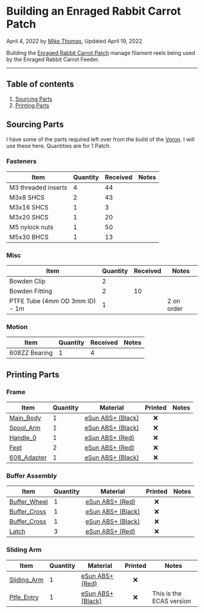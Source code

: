 # Building an Enraged Rabbit Carrot Patch

April 4, 2022 by [Mike Thomas](https://github.com/mikepthomas),
Updated April 19, 2022

Building the [Enraged Rabbit Carrot Patch](https://github.com/EtteGit/EnragedRabbitProject) manage filament reels being used by the Enraged Rabbit Carrot Feeder.

---

## Table of contents

1. [Sourcing Parts](#sourcing-parts)
2. [Printing Parts](#printing-parts)

## Sourcing Parts

I have some of the parts required left over from the build of the [Voron](printer-voron-1.8.md). I will use these here. Quantities are for 1 Patch.

### Fasteners

| Item                | Quantity | Received | Notes |
| ------------------- | -------- | -------- | ----- |
| M3 threaded inserts | 4        | 44       |       |
| M3x8 SHCS           | 2        | 43       |       |
| M3x16 SHCS          | 1        | 3        |       |
| M3x20 SHCS          | 1        | 20       |       |
| M5 nylock nuts      | 1        | 50       |       |
| M5x30 BHCS          | 1        | 13       |       |

### Misc

| Item                           | Quantity | Received | Notes      |
| ------------------------------ | -------- | -------- | ---------- |
| Bowden Clip                    | 2        |          |            |
| Bowden Fitting                 | 2        | 10       |            |
| PTFE Tube (4mm OD 3mm ID) - 1m | 1        |          | 2 on order |

### Motion

| Item          | Quantity | Received | Notes |
| ------------- | -------- | -------- | ----- |
| 608ZZ Bearing | 1        | 4        |       |

## Printing Parts

### Frame

| Item                                                                                                                 | Quantity | Material                                                | Printed | Notes |
| -------------------------------------------------------------------------------------------------------------------- | -------- | ------------------------------------------------------- | :-----: | ----- |
| [Main_Body](https://github.com/EtteGit/EnragedRabbitProject/blob/main/Carrot_Patch/STLs/Main_Body.stl)               | 1        | [eSun ABS+ (Black)](printer-filament.md#esun-abs-black) |   :x:   |       |
| [Spool_Arm](https://github.com/EtteGit/EnragedRabbitProject/blob/main/Carrot_Patch/STLs/Spool_Arm.stl)               | 1        | [eSun ABS+ (Black)](printer-filament.md#esun-abs-black) |   :x:   |       |
| [Handle_0](https://github.com/EtteGit/EnragedRabbitProject/blob/main/Carrot_Patch/STLs/Handles/%5Ba%5D_Handle_0.stl) | 1        | [eSun ABS+ (Red)](printer-filament.md#esun-abs-red)     |   :x:   |       |
| [Feet](https://github.com/EtteGit/EnragedRabbitProject/blob/main/Carrot_Patch/STLs/%5Ba%5D_Feet_x2.stl)              | 2        | [eSun ABS+ (Red)](printer-filament.md#esun-abs-red)     |   :x:   |       |
| [608_Adapter](https://github.com/EtteGit/EnragedRabbitProject/blob/main/Carrot_Patch/STLs/608_Adapter.stl)           | 1        | [eSun ABS+ (Black)](printer-filament.md#esun-abs-black) |   :x:   |       |

### Buffer Assembly

| Item                                                                                                                 | Quantity | Material                                                | Printed | Notes |
| -------------------------------------------------------------------------------------------------------------------- | -------- | ------------------------------------------------------- | :-----: | ----- |
| [Buffer_Wheel](https://github.com/EtteGit/EnragedRabbitProject/blob/main/Carrot_Patch/STLs/%5Ba%5D_Buffer_Wheel.stl) | 1        | [eSun ABS+ (Red)](printer-filament.md#esun-abs-red)     |   :x:   |       |
| [Buffer_Cross](https://github.com/EtteGit/EnragedRabbitProject/blob/main/Carrot_Patch/STLs/Buffer_Cross.stl)         | 1        | [eSun ABS+ (Black)](printer-filament.md#esun-abs-black) |   :x:   |       |
| [Buffer_Cross](https://github.com/EtteGit/EnragedRabbitProject/blob/main/Carrot_Patch/STLs/Buffer_Cross.stl)         | 1        | [eSun ABS+ (Black)](printer-filament.md#esun-abs-black) |   :x:   |       |
| [Latch](https://github.com/EtteGit/EnragedRabbitProject/blob/main/Carrot_Patch/STLs/%5Ba%5D_Latch_x3.stl)            | 3        | [eSun ABS+ (Red)](printer-filament.md#esun-abs-red)     |   :x:   |       |

### Sliding Arm

| Item                                                                                                               | Quantity | Material                                                | Printed | Notes                    |
| ------------------------------------------------------------------------------------------------------------------ | -------- | ------------------------------------------------------- | :-----: | ------------------------ |
| [Sliding_Arm](https://github.com/EtteGit/EnragedRabbitProject/blob/main/Carrot_Patch/STLs/%5Ba%5D_Sliding_Arm.stl) | 1        | [eSun ABS+ (Red)](printer-filament.md#esun-abs-red)     |   :x:   |                          |
| [Ptfe_Entry](https://github.com/EtteGit/EnragedRabbitProject/blob/main/Carrot_Patch/STLs/Ptfe_Entry_ECAS.stl)      | 1        | [eSun ABS+ (Black)](printer-filament.md#esun-abs-black) |   :x:   | This is the ECAS version |
